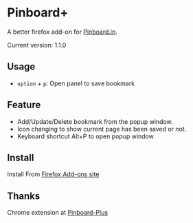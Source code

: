 Pinboard+
=========

A better firefox add-on for [Pinboard.in](http://pinboard.in).

Current version: 1.1.0

Usage
-----

* `option` + `p`: Open panel to save bookmark

Feature
-------

* Add/Update/Delete bookmark from the popup window.
* Icon changing to show current page has been saved or not.
* Keyboard shortcut Alt+P to open popup window

Install
-------

Install From [Firefox Add-ons site](https://addons.mozilla.org/en-US/firefox/addon/pinboard-plus/)

Thanks
------

Chrome extension at [Pinboard-Plus](https://github.com/clvrobj/Pinboard-Plus)
